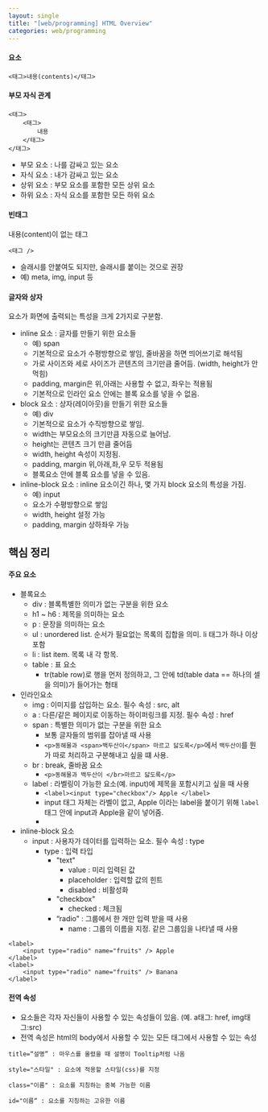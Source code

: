 ```yaml
---
layout: single
title: "[web/programming] HTML Overview"
categories: web/programming
---
```


#### 요소

```
<태그>내용(contents)</태그>
```

#### 부모 자식 관계

```
<태그>
	<태그>
		내용
	</태그>
</태그>
```

- 부모 요소 : 나를 감싸고 있는 요소
- 자식 요소 : 내가 감싸고 있는 요소
- 상위 요소 : 부모 요소를 포함한 모든 상위 요소
- 하위 요소 : 자식 요소를 포함한 모든 하위 요소

#### 빈태그

내용(content)이 없는 태그

```
<태그 />
```

- 슬래시를 안붙여도 되지만, 슬래시를 붙이는 것으로 권장
- 예) meta, img, input 등

#### 글자와 상자

요소가 화면에 출력되는 특성을 크게 2가지로 구분함.

- inline 요소 : 글자를 만들기 위한 요소들
  - 예) span
  - 기본적으로 요소가 수평방향으로 쌓임, 줄바꿈을 하면 띄어쓰기로 해석됨
  - 가로 사이즈와 세로 사이즈가 콘텐츠의 크기만큼 줄어듬. (width, height가 안먹힘)
  - padding, margin은 위,아래는 사용할 수 없고, 좌우는 적용됨
  - 기본적으로 인라인 요소 안에는 블록 요소를 넣을 수 없음.
- block 요소 : 상자(레이아웃)을 만들기 위한 요소들
  - 예) div
  - 기본적으로 요소가 수직방향으로 쌓임.
  - width는 부모요소의 크기만큼 자동으로 늘어남.
  - height는 콘텐츠 크기 만큼 줄어듬
  - width, height 속성이 지정됨.
  - padding, margin 위,아래,좌,우 모두 적용됨
  - 블록요소 안에 블록 요소를 넣을 수 있음.
- inline-block 요소 : inline 요소이긴 하나, 몇 가지 block 요소의 특성을 가짐.
  - 예) input
  - 요소가 수평방향으로 쌓임
  - width, height 설정 가능
  - padding, margin 상하좌우 가능

## 핵심 정리

#### 주요 요소

- 블록요소
  - div : 블록특별한 의미가 없는 구분을 위한 요소
  - h1 ~ h6 : 제목을 의미하는 요소
  - p : 문장을 의미하는 요소
  - ul : unordered list. 순서가 필요없는 목록의 집합을 의미. li 태그가 하나 이상 포함
  - li : list item. 목록 내 각 항목.
  - table : 표 요소
    - tr(table row)로 행을 먼저 정의하고, 그 안에 td(table data == 하나의 셀을 의미)가 들어가는 형태
- 인라인요소
  - img : 이미지를 삽입하는 요소. 필수 속성 : src, alt
  - a : 다른/같은 페이지로 이동하는 하이퍼링크를 지정. 필수 속성 : href
  - span : 특별한 의미가 없는 구분을 위한 요소
    - 보통 글자들의 범위를 잡아낼 때 사용
    - `<p>동해물과 <span>백두산이</span> 마르고 닳도록</p>`에서 `백두산이`를 뭔가 따로 처리하고 구분해내고 싶을 떄 사용.
  - br : break, 줄바꿈 요소
    - `<p>동해물과 백두산이 </br>마르고 닳도록</p>`
  - label : 라벨링이 가능한 요소(예. input)에 제목을 포함시키고 싶을 때 사용
    - `<label><input type="checkbox"/> Apple </label>`
    - input 태그 자체는 라벨이 없고, Apple 이라는 label을 붙이기 위해 `label` 태그 안에 input과 Apple을 같이 넣어줌.
    -
- inline-block 요소
  - input : 사용자가 데이터를 입력하는 요소. 필수 속성 : type
    - type : 입력 타입
      - "text"
        - value : 미리 입력된 값
        - placeholder : 입력할 값의 힌트
        - disabled : 비활성화
      - "checkbox"
        - checked : 체크됨
      - “radio" : 그룹에서 한 개만 입력 받을 때 사용
        - name : 그룹의 이름을 지정. 같은 그룹임을 나타낼 때 사용

```
<label>
	<input type="radio" name="fruits" /> Apple
</label>
<label>
	<input type="radio" name="fruits" /> Banana
</label>
```

#### 전역 속성

- 요소들은 각자 자신들이 사용할 수 있는 속성들이 있음. (예. a태그: href, img태그:src)
- 전역 속성은 html의 body에서 사용할 수 있는 모든 태그에서 사용할 수 있는 속성

```
title=“설명” : 마우스를 올렸을 때 설명이 Tooltip처럼 나옴

style="스타일" : 요소에 적용할 스타일(css)를 지정

class="이름" : 요소를 지칭하는 중복 가능한 이름

id="이름“ : 요소를 지칭하는 고유한 이름
```
